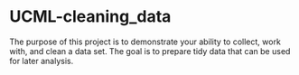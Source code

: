 # UCML-cleaning_data
The purpose of this project is to demonstrate your ability to collect, work with, and clean a data set. The goal is to prepare tidy data that can be used for later analysis.
